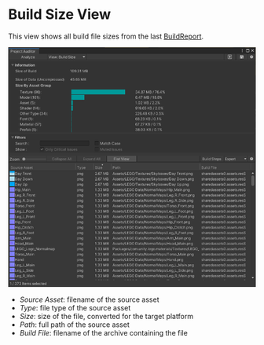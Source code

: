 <a name="Build Size"></a>
# Build Size View
This view shows all build file sizes from the last [BuildReport](https://docs.unity3d.com/ScriptReference/Build.Reporting.BuildReport.html).

<img src="images/build-size.png">

* *Source Asset*: filename of the source asset
* *Type*: file type of the source asset
* *Size*: size of the file, converted for the target platform
* *Path*: full path of the source asset
* *Build File*: filename of the archive containing the file
